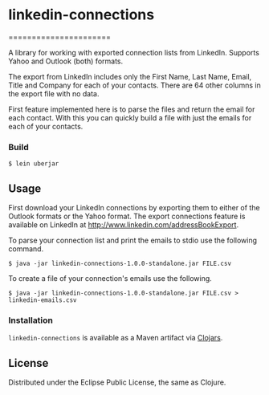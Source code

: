 # linkedin-connections
======================

A library for working with exported connection lists from LinkedIn. Supports Yahoo and Outlook (both) formats.

The export from LinkedIn includes only the First Name, Last Name, Email, Title and Company for each of your contacts. There are 64 other columns in the export file with no data.

First feature implemented here is to parse the files and return the email for each contact. With this you can quickly build a file with just the emails for each of your contacts.

### Build

    $ lein uberjar

## Usage

First download your LinkedIn connections by exporting them to either of the Outlook formats or the Yahoo format. The export connections feature is available on LinkedIn at http://www.linkedin.com/addressBookExport.

To parse your connection list and print the emails to stdio use the following command.

    $ java -jar linkedin-connections-1.0.0-standalone.jar FILE.csv

To create a file of your connection's emails use the following.

    $ java -jar linkedin-connections-1.0.0-standalone.jar FILE.csv > linkedin-emails.csv

### Installation

`linkedin-connections` is available as a Maven artifact via [Clojars](http://clojars.org/org.clojars.blucas/linkedin-connections).

## License

Distributed under the Eclipse Public License, the same as Clojure.
